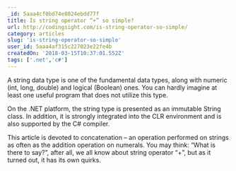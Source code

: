 ```yaml
---
_id: 5aaa4cf0bd74e8024ebdd77f
title: Is string operator “+” so simple?
url: http://codingsight.com/is-string-operator-so-simple/
category: articles
slug: 'is-string-operator-so-simple'
user_id: 5aaa4af315c227023e22fe4b
createdOn: '2018-03-15T10:37:01.552Z'
tags: ['.net','c#']
---
```


A string data type is one of the fundamental data types, along with numeric (int, long, double) and logical (Boolean) ones. You can hardly imagine at least one useful program that does not utilize this type.

On the .NET platform, the string type is presented as an immutable String class. In addition, it is strongly integrated into the CLR environment and is also supported by the C# compiler.

This article is devoted to concatenation – an operation performed on strings as often as the addition operation on numerals. You may think: “What is there to say?”, after all, we all know about string operator “+”, but as it turned out, it has its own quirks.
